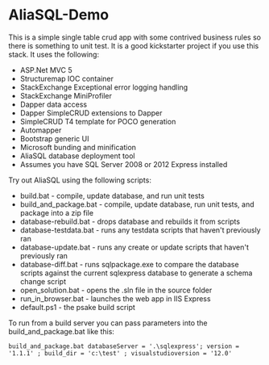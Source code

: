 AliaSQL-Demo
============
This is a simple single table crud app with some contrived business rules so there is something to unit test. It is a good kickstarter project if you use this stack. It uses the following:

* ASP.Net MVC 5
* Structuremap IOC container
* StackExchange Exceptional error logging handling
* StackExchange MiniProfiler 
* Dapper data access
* Dapper SimpleCRUD extensions to Dapper
* SimpleCRUD T4 template for POCO generation
* Automapper 
* Bootstrap generic UI
* Microsoft bunding and minification
* AliaSQL database deployment tool
* Assumes you have SQL Server 2008 or 2012 Express installed

Try out AliaSQL using the following scripts:

* build.bat - compile, update database, and run unit tests
* build_and_package.bat - compile, update database, run unit tests, and package into a zip file
* database-rebuild.bat - drops database and rebuilds it from scripts
* database-testdata.bat - runs any testdata scripts that haven't previously ran
* database-update.bat -  runs any create or update scripts that haven't previously ran
* database-diff.bat - runs sqlpackage.exe to compare the database scripts against the current sqlexpress database to generate a schema change script
* open_solution.bat - opens the .sln file in the source folder
* run_in_browser.bat - launches the web app in IIS Express
* default.ps1 - the psake build script

To run from a build server you can pass parameters into the build_and_package.bat like this:

```dos
build_and_package.bat databaseServer = '.\sqlexpress'; version = '1.1.1' ; build_dir = 'c:\test' ; visualstudioversion = '12.0'
```
